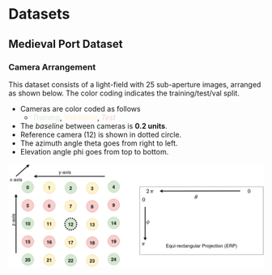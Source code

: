 <h1 align=left> Datasets </h1>
<h2 align=left> Medieval Port Dataset </h2>
<h3 align=left> Camera Arrangement </h3>
This dataset consists of a light-field with 25 sub-aperture images, arranged as shown below. The color coding indicates the training/test/val split.

- Cameras are color coded as follows
  - <span style="color:#D5E8D4">*Training*</span>, <span style="color:#FFF2CC">*Validation*</span>, <span style="color:#F8CECC">*Test*</span>
- The *baseline* between cameras is **0.2 units**.
- Reference camera (12) is shown in dotted circle.
- The azimuth angle theta goes from right to left.
- Elevation angle phi goes from top to bottom.
<div class="column", align=center>
    <img src="../assets/MedPortDataset.png", width=800px>
  </div>
</div>


